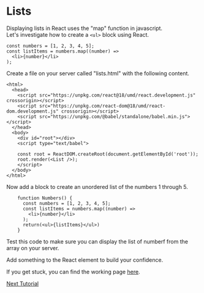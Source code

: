 # Lists
Displaying lists in React uses the "map" function in javascript.  
Let's investigate how to create a ```<ul>``` block using React.
```
const numbers = [1, 2, 3, 4, 5];
const listItems = numbers.map((number) =>
  <li>{number}</li>
);
```
Create a file on your server called "lists.html" with the following content.
```
<html>
  <head>
    <script src="https://unpkg.com/react@18/umd/react.development.js" crossorigin></script>
    <script src="https://unpkg.com/react-dom@18/umd/react-dom.development.js" crossorigin></script>
    <script src="https://unpkg.com/@babel/standalone/babel.min.js"></script>
  </head>
  <body>
    <div id="root"></div>
    <script type="text/babel">  
    
    const root = ReactDOM.createRoot(document.getElementById('root'));
    root.render(<List />);
    </script>
  </body>
</html>
```
Now add a block to create an unordered list of the numbers 1 through 5.
```
    function Numbers() { 
      const numbers = [1, 2, 3, 4, 5];
      const listItems = numbers.map((number) =>
        <li>{number}</li>
      );
      return(<ul>{listItems}</ul>)
    }
```
Test this code to make sure you can display the list of numberf from the array on your server.
  
Add something to the React element to build your confidence.
  
If you get stuck, you can find the working page [here](lists.html).
  
[Next Tutorial](forms.md)
